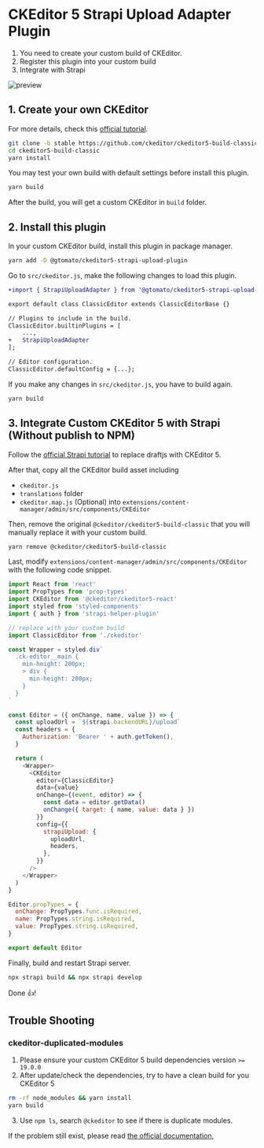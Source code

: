 # CKEditor 5 Strapi Upload Adapter Plugin

1. You need to create your custom build of CKEditor.
2. Register this plugin into your custom build
3. Integrate with Strapi

![preview](preview/strapi-ckeditor-image.gif)

## 1. Create your own CKEditor

For more details, check this [official tutorial](https://ckeditor.com/docs/ckeditor5/latest/builds/guides/integration/installing-plugins.html).

```bash
git clone -b stable https://github.com/ckeditor/ckeditor5-build-classic.git
cd ckeditor5-build-classic
yarn install
```

You may test your own build with default settings before install this plugin.

```bash
yarn build
```

After the build, you will get a custom CKEditor in `build` folder.

## 2. Install this plugin

In your custom CKEditor build, install this plugin in package manager.

```bash
yarn add -D @gtomato/ckeditor5-strapi-upload-plugin
```

Go to `src/ckeditor.js`, make the following changes to load this plugin.

```diff
+import { StrapiUploadAdapter } from '@gtomato/ckeditor5-strapi-upload-plugin';

export default class ClassicEditor extends ClassicEditorBase {}

// Plugins to include in the build.
ClassicEditor.builtinPlugins = [
	...,
+	StrapiUploadAdapter
];

// Editor configuration.
ClassicEditor.defaultConfig = {...};

```

If you make any changes in `src/ckeditor.js`, you have to build again.

```bash
yarn build
```

## 3. Integrate Custom CKEditor 5 with Strapi (Without publish to NPM)

Follow the [official Strapi tutorial](https://strapi.io/blog/how-to-change-the-wysiwyg-in-strapi) to
replace draftjs with CKEditor 5.

After that, copy all the CKEditor build asset including

- `ckeditor.js`
- `translations` folder
- `ckeditor.map.js` (Optional)
  into `extensions/content-manager/admin/src/components/CKEditor`

Then, remove the original `@ckeditor/ckeditor5-build-classic` that you will manually
replace it with your custom build.

```bash
yarn remove @ckeditor/ckeditor5-build-classic
```

Last, modify `extensions/content-manager/admin/src/components/CKEditor` with
the following code snippet.

```js
import React from 'react'
import PropTypes from 'prop-types'
import CKEditor from '@ckeditor/ckeditor5-react'
import styled from 'styled-components'
import { auth } from 'strapi-helper-plugin'

// replace with your custom build
import ClassicEditor from './ckeditor'

const Wrapper = styled.div`
  .ck-editor__main {
    min-height: 200px;
    > div {
      min-height: 200px;
    }
  }
`

const Editor = ({ onChange, name, value }) => {
  const uploadUrl = `${strapi.backendURL}/upload`
  const headers = {
    Authorization: 'Bearer ' + auth.getToken(),
  }

  return (
    <Wrapper>
      <CKEditor
        editor={ClassicEditor}
        data={value}
        onChange={(event, editor) => {
          const data = editor.getData()
          onChange({ target: { name, value: data } })
        }}
        config={{
          strapiUpload: {
            uploadUrl,
            headers,
          },
        }}
      />
    </Wrapper>
  )
}

Editor.propTypes = {
  onChange: PropTypes.func.isRequired,
  name: PropTypes.string.isRequired,
  value: PropTypes.string.isRequired,
}

export default Editor
```

Finally, build and restart Strapi server.

```bash
npx strapi build && npx strapi develop
```

Done 👍!

## Trouble Shooting

### ckeditor-duplicated-modules

1. Please ensure your custom CKEditor 5 build dependencies version `>= 19.0.0`
1. After update/check the dependencies, try to have a clean build for you CKEditor 5

```bash
rm -rf node_modules && yarn install
yarn build
```

3. Use `npm ls`, search `@ckeditor` to see if there is duplicate modules.

If the problem still exist, please read [the official documentation](https://ckeditor.com/docs/ckeditor5/latest/framework/guides/support/error-codes.html#error-ckeditor-duplicated-modules),
